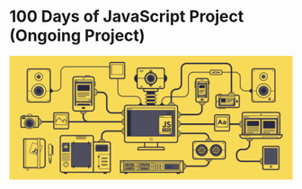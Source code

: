 # 100 Days of JavaScript Project (Ongoing Project)

<p align="center">
  <a href="https://developer.mozilla.org/en-US/docs/Web/JavaScript">
    <img src="/Javascript.gif" alt="">
  </a>